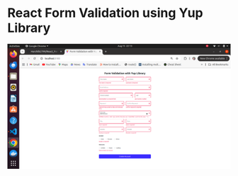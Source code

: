 # React Form Validation using Yup Library

![Form Validation Form using yup library](FormValidation.png)

